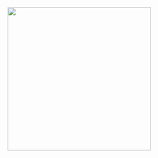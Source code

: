 <div align="center">
<img src="/ezgif.com-video-to-gif.gif" align="center" height="325" />
</div>  
  
